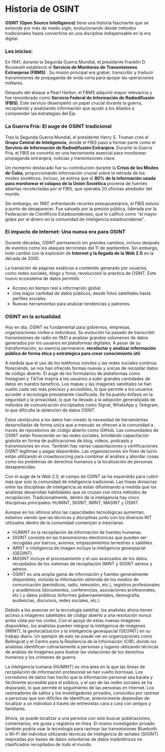# Historia de OSINT

**OSINT (Open Source Intelligence)** tiene una historia fascinante que se extiende por más de medio siglo, evolucionando desde métodos tradicionales hasta convertirse en una disciplina indispensable en la era digital.

### **Los inicios:**

En 1941, durante la Segunda Guerra Mundial, el presidente Franklin D. Roosevelt estableció el **Servicio de Monitoreo de Transmisiones Extranjeras (FBMS)** . Su misión principal era grabar, transcribir y traducir transmisiones de propaganda de onda corta para apoyar las operaciones militares.

Después del ataque a Pearl Harbor, el FBMS adquirió mayor relevancia y fue renombrado como **Servicio Federal de Información de Radiodifusión (FBIS)**. Este servicio desempeñó un papel crucial durante la guerra, recopilando y analizando información que ayudó a los Aliados a comprender las estrategias del Eje.

### **La Guerra Fría: El auge de OSINT tradicional**

Tras la Segunda Guerra Mundial, el presidente Harry S. Truman creó el **Grupo Central de Inteligencia**, donde el FBIS pasó a formar parte como el **Servicio de Información de Radiodifusión Extranjera**. Durante la Guerra Fría, el FBIS se convirtió en una herramienta esencial para monitorear propaganda extranjera, noticias y transmisiones clave.

Un momento destacado fue su contribución durante la **Crisis de los Misiles de Cuba**, proporcionando información crucial sobre la retirada de los misiles soviéticos. Incluso, se estima que el **80% de la información usada para monitorear el colapso de la Unión Soviética** provenía de fuentes abiertas recolectadas por el FBIS, que operaba 20 oficinas alrededor del mundo.

Sin embargo, en 1997, enfrentando recortes presupuestarios, el FBIS estuvo a punto de desaparecer. Fue salvado por la presión pública, liderada por la Federación de Científicos Estadounidenses, que lo calificó como "el mayor golpe por el dinero en la comunidad de inteligencia estadounidense".

### **El impacto de Internet: Una nueva era para OSINT**

Durante décadas, OSINT permaneció sin grandes cambios, incluso después de eventos como los ataques terroristas del 11 de septiembre. Sin embargo, todo cambió con la explosión de **Internet y la llegada de la Web 2.0** en la década de 2000.

La transición de páginas estáticas a contenido generado por usuarios, como redes sociales, blogs y foros, revolucionó la práctica de OSINT. Este nuevo ecosistema de datos permitió:

* Acceso en tiempo real a información global.
* Una mayor cantidad de datos públicos, desde fotos satelitales hasta perfiles sociales.
* Nuevas herramientas para analizar tendencias y patrones.

### **OSINT en la actualidad**

Hoy en día, OSINT es fundamental para gobiernos, empresas, organizaciones civiles e individuos. Su evolución ha pasado de transcribir transmisiones de radio en 1941 a analizar grandes volúmenes de datos generados por los usuarios en plataformas digitales. A pesar de su transformación, su esencia permanece: **recolectar y analizar información pública de forma ética y estratégica para crear conocimiento útil**.

A medida que el uso de los teléfonos móviles y las redes sociales continúa floreciendo, se nos han ofrecido formas nuevas y únicas de recopilar datos de código abierto. El auge de los formularios de plataformas como Instagram y TikTok inspira a los usuarios a subir grandes cantidades de datos en nuestro beneficio. Los mapas y las imágenes satelitales se han vuelto cada vez más precisos y accesibles, lo que permite a los usuarios acceder a tecnología previamente clasificada. Se ha puesto énfasis en la seguridad y la privacidad, lo que ha llevado a la adopción generalizada de métodos de comunicación encriptados como Signal, WhatsApp y Telegram, lo que dificulta la obtención de datos OSINT.

Estos obstáculos a los datos han creado la necesidad de herramientas desarrolladas de forma única que a menudo se ofrecen a la comunidad a través de repositorios de código abierto como GitHub. Las comunidades de OSINT están floreciendo en las redes sociales, brindando capacitación gratuita en forma de publicaciones de blog, videos, podcasts y transmisiones en vivo. También hay varias capacitaciones y certificaciones OSINT legítimas y pagas disponibles. Las organizaciones sin fines de lucro están utilizando el crowdsourcing para combinar el análisis y abordar cosas como los problemas de derechos humanos y la localización de personas desaparecidas.

Con el auge de la Web 2.0, el campo de OSINT se ha expandido para cubrir más que solo la comunidad de inteligencia tradicional. Las líneas divisorias entre las disciplinas de inteligencia se están difuminando a medida que los analistas desarrollan habilidades que se cruzan con otros métodos de recopilación. Tradicionalmente, dentro de la inteligencia hay cinco disciplinas principales: HUMINT, SIGINT, IMINT, MASINT y OSINT.

Aunque en los últimos años las capacidades tecnológicas aumentan, estamos viendo que las técnicas y disciplinas junto con los diversos INT utilizados dentro de la comunidad comienzan a mezclarse.

* HUMINT es la recopilación de información de fuentes humanas.
* SIGINT consiste en las transmisiones electrónicas que pueden ser recogidas por barcos, aviones, emplazamientos terrestres o satélites.
* IMINT o inteligencia de imagen incluye la inteligencia geoespacial (GEOINT).
* MASINT incluye el procesamiento y el uso avanzados de los datos recopilados de los sistemas de recopilación IMINT y SIGINT aéreos y aéreos.
* OSINT es una amplia gama de información y fuentes generalmente disponibles, incluida la información obtenida de los medios de comunicación (periódicos, radio, televisión, etc.), registros profesionales y académicos (documentos, conferencias, asociaciones profesionales, etc.) y datos públicos (informes gubernamentales, demografía, audiencias, discursos, redes sociales, etc.)

Debido a los avances en la tecnología satelital, los analistas ahora tienen acceso a imágenes satelitales de código abierto a una resolución nunca antes vista por los civiles. Con el apoyo de estas nuevas imágenes disponibles, los analistas pueden integrar la inteligencia de imágenes (IMINT), la geolocalización y la inteligencia geoespacial (GEOINT) en su trabajo diario. Un ejemplo de esto se puede ver en organizaciones como Bellingcat y el Centro para la Resiliencia de la Información (CIR), donde los analistas identifican rutinariamente a personas y lugares utilizando técnicas de análisis de imágenes para ilustrar las violaciones de los derechos humanos y los crímenes de guerra.

La inteligencia humana (HUMINT) es otra área en la que las líneas de recopilación de información profesional se han vuelto borrosas. Los corredores de datos han hecho que la información personal sea barata y fácilmente accesible para el público, y el uso de las redes sociales se ha disparado, lo que permite el seguimiento de las personas en Internet. Los rastreadores de saltos y los investigadores privados, conocidos por rastrear a personas que son difíciles de identificar, anteriormente dependían de localizar a un individuo a través de entrevistas cara a cara con amigos y familiares.

Ahora, se puede localizar a una persona con solo buscar publicaciones, comentarios, me gusta y registros en línea. El mismo investigador privado también podría usar la tecnología para rastrear las transmisiones Bluetooth o Wi-Fi del individuo utilizando técnicas de inteligencia de señales (SIGINT) mejoradas por bases de datos voluntarias de datos inalámbricos no clasificados recopilados de todo el mundo.

